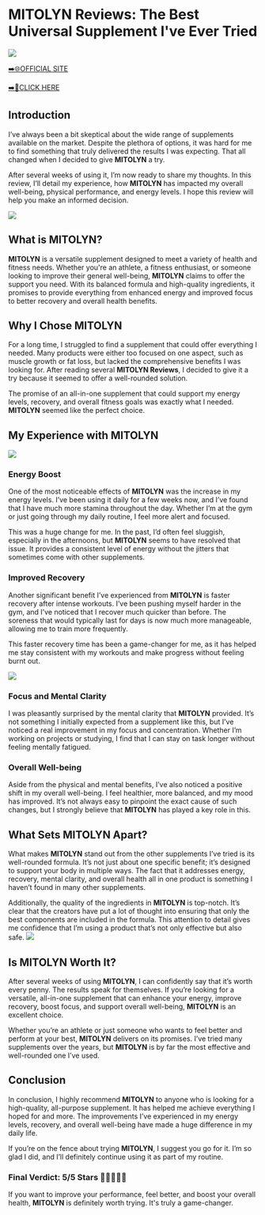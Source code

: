 # MITOLYN Reviews: The Best Universal Supplement I've Ever Tried

[![](https://static.vecteezy.com/system/resources/thumbnails/019/896/014/small/buy-now-gradient-button-with-cart-symbol-buy-now-illustration-png.png)](https://edetoop.top/lander/sugarpreland-1/mytolin.html) 

[➡️🌐OFFICIAL SITE](https://edetoop.top/lander/sugarpreland-1/mytolin.html) 

[➡️🔗CLICK HERE](https://edetoop.top/lander/sugarpreland-1/mytolin.html) 


## Introduction

I’ve always been a bit skeptical about the wide range of supplements available on the market. Despite the plethora of options, it was hard for me to find something that truly delivered the results I was expecting. That all changed when I decided to give **MITOLYN** a try.

After several weeks of using it, I’m now ready to share my thoughts. In this review, I’ll detail my experience, how **MITOLYN** has impacted my overall well-being, physical performance, and energy levels. I hope this review will help you make an informed decision. 

[![](https://wallpapers.com/images/hd/red-order-now-button-udg4jcj4arvn8b0n-2.png)](https://edetoop.top/lander/sugarpreland-1/mytolin.html)  

## What is MITOLYN?

**MITOLYN** is a versatile supplement designed to meet a variety of health and fitness needs. Whether you're an athlete, a fitness enthusiast, or someone looking to improve their general well-being, **MITOLYN** claims to offer the support you need. With its balanced formula and high-quality ingredients, it promises to provide everything from enhanced energy and improved focus to better recovery and overall health benefits.

## Why I Chose MITOLYN

For a long time, I struggled to find a supplement that could offer everything I needed. Many products were either too focused on one aspect, such as muscle growth or fat loss, but lacked the comprehensive benefits I was looking for. After reading several **MITOLYN Reviews**, I decided to give it a try because it seemed to offer a well-rounded solution.

The promise of an all-in-one supplement that could support my energy levels, recovery, and overall fitness goals was exactly what I needed. **MITOLYN** seemed like the perfect choice.

## My Experience with MITOLYN

[![](https://static.vecteezy.com/system/resources/thumbnails/019/896/014/small/buy-now-gradient-button-with-cart-symbol-buy-now-illustration-png.png)](https://edetoop.top/lander/sugarpreland-1/mytolin.html)

### Energy Boost

One of the most noticeable effects of **MITOLYN** was the increase in my energy levels. I’ve been using it daily for a few weeks now, and I’ve found that I have much more stamina throughout the day. Whether I’m at the gym or just going through my daily routine, I feel more alert and focused.

This was a huge change for me. In the past, I’d often feel sluggish, especially in the afternoons, but **MITOLYN** seems to have resolved that issue. It provides a consistent level of energy without the jitters that sometimes come with other supplements.

### Improved Recovery

Another significant benefit I’ve experienced from **MITOLYN** is faster recovery after intense workouts. I’ve been pushing myself harder in the gym, and I’ve noticed that I recover much quicker than before. The soreness that would typically last for days is now much more manageable, allowing me to train more frequently.

This faster recovery time has been a game-changer for me, as it has helped me stay consistent with my workouts and make progress without feeling burnt out.

[![](https://wallpapers.com/images/hd/red-order-now-button-udg4jcj4arvn8b0n-2.png)](https://edetoop.top/lander/sugarpreland-1/mytolin.html)  

### Focus and Mental Clarity

I was pleasantly surprised by the mental clarity that **MITOLYN** provided. It’s not something I initially expected from a supplement like this, but I’ve noticed a real improvement in my focus and concentration. Whether I’m working on projects or studying, I find that I can stay on task longer without feeling mentally fatigued.

### Overall Well-being

Aside from the physical and mental benefits, I’ve also noticed a positive shift in my overall well-being. I feel healthier, more balanced, and my mood has improved. It’s not always easy to pinpoint the exact cause of such changes, but I strongly believe that **MITOLYN** has played a key role in this.

## What Sets MITOLYN Apart?

What makes **MITOLYN** stand out from the other supplements I’ve tried is its well-rounded formula. It’s not just about one specific benefit; it’s designed to support your body in multiple ways. The fact that it addresses energy, recovery, mental clarity, and overall health all in one product is something I haven’t found in many other supplements.

Additionally, the quality of the ingredients in **MITOLYN** is top-notch. It’s clear that the creators have put a lot of thought into ensuring that only the best components are included in the formula. This attention to detail gives me confidence that I’m using a product that’s not only effective but also safe.
[![](https://static.vecteezy.com/system/resources/thumbnails/019/896/014/small/buy-now-gradient-button-with-cart-symbol-buy-now-illustration-png.png)](https://edetoop.top/lander/sugarpreland-1/mytolin.html)
## Is MITOLYN Worth It?

After several weeks of using **MITOLYN**, I can confidently say that it’s worth every penny. The results speak for themselves. If you’re looking for a versatile, all-in-one supplement that can enhance your energy, improve recovery, boost focus, and support overall well-being, **MITOLYN** is an excellent choice.

Whether you’re an athlete or just someone who wants to feel better and perform at your best, **MITOLYN** delivers on its promises. I’ve tried many supplements over the years, but **MITOLYN** is by far the most effective and well-rounded one I’ve used.

## Conclusion

In conclusion, I highly recommend **MITOLYN** to anyone who is looking for a high-quality, all-purpose supplement. It has helped me achieve everything I hoped for and more. The improvements I’ve experienced in my energy levels, recovery, and overall well-being have made a huge difference in my daily life.

If you’re on the fence about trying **MITOLYN**, I suggest you go for it. I’m so glad I did, and I’ll definitely continue using it as part of my routine.

### Final Verdict: 5/5 Stars 🌟🌟🌟🌟🌟

If you want to improve your performance, feel better, and boost your overall health, **MITOLYN** is definitely worth trying. It's truly a game-changer.

